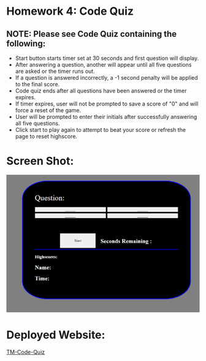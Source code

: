 
# Homework 4: Code Quiz

## NOTE: Please see Code Quiz containing the following:

* Start button starts timer set at 30 seconds and first question will display.
* After answering a question, another will appear until all five questions are asked or the timer runs out.
* If a question is answered incorrectly, a -1 second penalty will be applied to the final score.
* Code quiz ends after all questions have been answered or the timer expires.
* If timer expires, user will not be prompted to save a score of "0" and will force a reset of the game.
* User will be prompted to enter their initials after successfully answering all five questions.
* Click start to play again to attempt to beat your score or refresh the page to reset highscore.

# Screen Shot:  
![Preview](https://github.com/T0930/TM-Code-Quiz/blob/main/images/codeQuiz.png?raw=true)

# Deployed Website:
[TM-Code-Quiz](https://t0930.github.io/TM-Code-Quiz/)